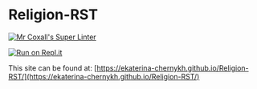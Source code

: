 # Religion-RST

[![Mr Coxall's Super Linter](https://github.com/ekaterina-chernykh/Religion-RST/workflows/Mr%20Coxall's%20Super%20Linter/badge.svg)](https://github.com/ekaterina-chernykh/Religion-RST/actions)

[![Run on Repl.it](https://repl.it/badge/github/ekaterina-chernykh/Religion-RST)](https://repl.it/github/ekaterina-chernykh/Religion-RST)

This site can be found at: [https://ekaterina-chernykh.github.io/Religion-RST/](https://ekaterina-chernykh.github.io/Religion-RST/)
